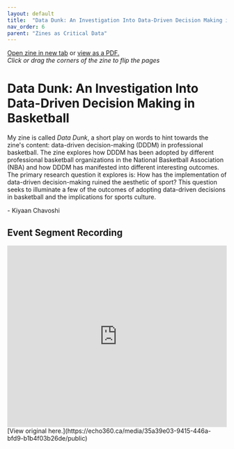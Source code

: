 ```yaml
---
layout: default
title:  "Data Dunk: An Investigation Into Data-Driven Decision Making in Basketball"
nav_order: 6
parent: "Zines as Critical Data"
---
```


<div class="container">
<div class="flipbook" style="z-index: 7">
<div class="sheet" style="background-image:url(../assets/img/zines/data_dunk/page1.png); background-size: 100% 100%;"></div>
<div class="sheet" style="background-image:url(../assets/img/zines/data_dunk/page2.png); background-size: 100% 100%;"></div>
<div class="sheet" style="background-image:url(../assets/img/zines/data_dunk/page3.png); background-size: 100% 100%;"></div>
<div class="sheet" style="background-image:url(../assets/img/zines/data_dunk/page4.png); background-size: 100% 100%;"></div>
<div class="sheet" style="background-image:url(../assets/img/zines/data_dunk/page5.png); background-size: 100% 100%;"></div>
<div class="sheet" style="background-image:url(../assets/img/zines/data_dunk/page6.png); background-size: 100% 100%;"></div>
<div class="sheet" style="background-image:url(../assets/img/zines/data_dunk/page7.png); background-size: 100% 100%;"></div>
<div class="sheet" style="background-image:url(../assets/img/zines/data_dunk/page8.png); background-size: 100% 100%;"></div>
<div class="sheet" style="background-image:url(../assets/img/zines/data_dunk/page9.png); background-size: 100% 100%;"></div>
<div class="sheet" style="background-image:url(../assets/img/zines/data_dunk/page10.png); background-size: 100% 100%;"></div>
<div class="sheet" style="background-image:url(../assets/img/zines/data_dunk/page11.png); background-size: 100% 100%;"></div>
<div class="sheet" style="background-image:url(../assets/img/zines/data_dunk/page12.png); background-size: 100% 100%;"></div>
<div class="sheet" style="background-image:url(../assets/img/zines/data_dunk/page13.png); background-size: 100% 100%;"></div>
<div class="sheet" style="background-image:url(../assets/img/zines/data_dunk/page14.png); background-size: 100% 100%;"></div>
<div class="sheet" style="background-image:url(../assets/img/zines/data_dunk/page15.png); background-size: 100% 100%;"></div>
<div class="sheet" style="background-image:url(../assets/img/zines/data_dunk/page16.png); background-size: 100% 100%;"></div>
</div>
</div>

<a href="data-dunk-zine" target="_blank">Open zine in new tab</a> or <a href="../assets/docs/Data_Dunk.pdf" target="_blank">view as a PDF.</a>  
*Click or drag the corners of the zine to flip the pages*

# Data Dunk: An Investigation Into Data-Driven Decision Making in Basketball

My zine is called *Data Dunk*, a short play on words to hint towards the zine's content: data-driven decision-making (DDDM) in professional basketball. The zine explores how DDDM has been adopted by different professional basketball organizations in the National Basketball Association (NBA) and how DDDM has manifested into different interesting outcomes. The primary research question it explores is: How has the implementation of data-driven decision-making ruined the aesthetic of sport? This question seeks to illuminate a few of the outcomes of adopting data-driven decisions in basketball and the implications for sports culture.  

\- Kiyaan Chavoshi 

## Event Segment Recording

<iframe height="416" width="100%" allowfullscreen frameborder=0 src="https://echo360.ca/media/35a39e03-9415-446a-bfd9-b1b4f03b26de/public"></iframe>
[View original here.](https://echo360.ca/media/35a39e03-9415-446a-bfd9-b1b4f03b26de/public)
 















<script type="text/javascript" src="../turnjs4/extras/jquery.min.1.7.js"></script>
<script type="text/javascript" src="../turnjs4/extras/modernizr.2.5.3.min.js"></script>



<script type="text/javascript">

function loadApp() {
	$('.flipbook').turn({
			width: $('.container').width() ,
			height: $('.container').width()/2*1.41452991,
			elevation: 0,
			gradients: true,
			autoCenter: true
	});
}

yepnope({
	test : Modernizr.csstransforms,
	yep: ['../turnjs4/lib/turn.js'],
	nope: ['../turnjs4/lib/turn.html4.min.js'],
	both: ['../turnjs4/flipbook.css'],
	complete: loadApp
});

$( window ).on( "resize", function() {
  $('.flipbook').turn('size', $('.container').width(), $('.container').width()/2*1.41452991)
} );

</script>
